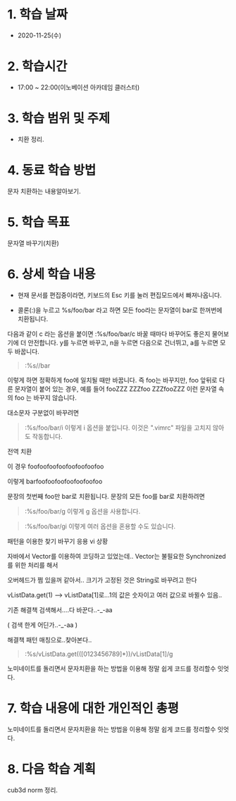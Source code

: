 # 1. 학습 날짜

* 2020-11-25(수)

# 2. 학습시간

* 17:00 ~ 22:00(이노베이션 아카데임 클러스터)

# 3. 학습 범위 및 주제

* 치환 정리.

 # 4. 동료 학습 방법

문자 치환하는 내용알아보기. 

# 5. 학습 목표
문자열 바꾸기(치환)


# 6. 상세 학습 내용

* 현재 문서를 편집중이라면, 키보드의 Esc 키를 눌러 편집모드에서 빠져나옵니다.

* 콜론(:)을 누르고 %s/foo/bar 라고 하면 모든 foo라는 문자열이 bar로 한꺼번에 치환됩니다.

다음과 같이 c 라는 옵션을 붙이면
:%s/foo/bar/c
바꿀 때마다 바꾸어도 좋은지 물어보기에 더 안전합니다. y를 누르면 바꾸고, n을 누르면 다음으로 건너뛰고, a를 누르면 모두 바꿉니다.

> :%s/<foo>/bar

이렇게 하면 정확하게 foo에 일치될 때만 바꿉니다. 즉 foo는 바꾸지만, foo 앞뒤로 다른 문자열이 붙어 있는 경우, 예를 들어
fooZZZ
ZZZfoo
ZZZfooZZZ
이런 문자열 속의 foo 는 바꾸지 않습니다.



대소문자 구분없이 바꾸려면
> :%s/foo/bar/i
이렇게 i 옵션을 붙입니다. 이것은 ".vimrc" 파일을 고치지 않아도 작동합니다.




전역 치환

이 경우
foofoofoofoofoofoofoofoo

이렇게
barfoofoofoofoofoofoofoo

문장의 첫번째 foo만 bar로 치환됩니다. 문장의 모든 foo를 bar로 치환하려면
> :%s/foo/bar/g
이렇게 g 옵션을 사용합니다.


> :%s/foo/bar/gi
이렇게 여러 옵션을 혼용할 수도 있습니다.




패턴을 이용한 찾기 바꾸기 응용
vi 상황

자바에서 Vector를 이용하여 코딩하고 있었는데.. Vector는 불필요한 Synchronized를 위한 처리를 해서

오버헤드가 쩜 있을꺼 같아서.. 크기가 고정된 것은 String[](배열)로 바꾸려고 한다

vListData.get(1) --> vListData[1]로...1의 값은 숫자이고 여러 값으로 바뀔수 있음..

기존 해결책
검색해서....다 바꾼다..-_-aa

( 검색 한게 어딘가..-_-aa )

해결책
패턴 매칭으로..찾아본다..

> :%s/vListData.get(([0123456789]*))/vListData[1]/g

노미네이트를 돌리면서 문자치환을 하는 방법을 이용해 정말 쉽게 코드를 정리할수 잇엇다. 

# 7. 학습 내용에 대한 개인적인 총평

노미네이트를 돌리면서 문자치환을 하는 방법을 이용해 정말 쉽게 코드를 정리할수 잇엇다. 


# 8. 다음 학습 계획

cub3d norm 정리. 
 
